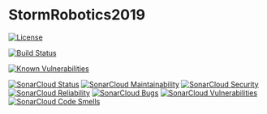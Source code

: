 # StormRobotics2019


[![License](https://img.shields.io/badge/License-BSD%203--Clause-orange.svg)](https://opensource.org/licenses/BSD-3-Clause)

[![Build Status](https://travis-ci.org/2729StormRobotics/StormRobotics2019.svg?branch=master)](https://travis-ci.org/2729StormRobotics/StormRobotics2019)

[![Known Vulnerabilities](https://snyk.io/test/github/2729StormRobotics/StormRobotics2019/badge.svg?targetFile=build.gradle)](https://snyk.io/test/github/2729StormRobotics/StormRobotics2019?targetFile=build.gradle)

[![SonarCloud Status](https://sonarcloud.io/api/project_badges/measure?project=StormRobotics2019&metric=alert_status)](https://sonarcloud.io/dashboard?id=StormRobotics2019)
[![SonarCloud Maintainability](https://sonarcloud.io/api/project_badges/measure?project=StormRobotics2019&metric=sqale_rating)](https://sonarcloud.io/dashboard?id=StormRobotics2019)
[![SonarCloud Security](https://sonarcloud.io/api/project_badges/measure?project=StormRobotics2019&metric=security_rating)](https://sonarcloud.io/dashboard?id=StormRobotics2019)
[![SonarCloud Reliability](https://sonarcloud.io/api/project_badges/measure?project=StormRobotics2019&metric=reliability_rating)](https://sonarcloud.io/dashboard?id=StormRobotics2019)
[![SonarCloud Bugs](https://sonarcloud.io/api/project_badges/measure?project=StormRobotics2019&metric=bugs)](https://sonarcloud.io/dashboard?id=StormRobotics2019)
[![SonarCloud Vulnerabilities](https://sonarcloud.io/api/project_badges/measure?project=StormRobotics2019&metric=vulnerabilities)](https://sonarcloud.io/dashboard?id=StormRobotics2019)
[![SonarCloud Code Smells](https://sonarcloud.io/api/project_badges/measure?project=StormRobotics2019&metric=code_smells)](https://sonarcloud.io/dashboard?id=StormRobotics2019)
